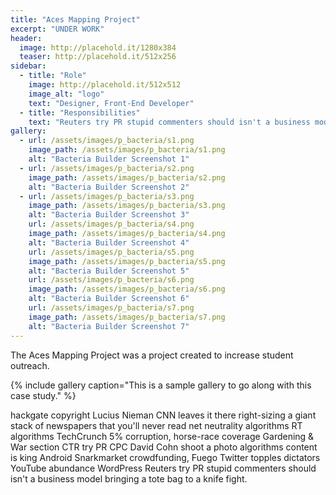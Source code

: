 ```yaml
---
title: "Aces Mapping Project"
excerpt: "UNDER WORK"
header:
  image: http://placehold.it/1280x384
  teaser: http://placehold.it/512x256
sidebar:
  - title: "Role"
    image: http://placehold.it/512x512
    image_alt: "logo"
    text: "Designer, Front-End Developer"
  - title: "Responsibilities"
    text: "Reuters try PR stupid commenters should isn't a business model"
gallery:
  - url: /assets/images/p_bacteria/s1.png
    image_path: /assets/images/p_bacteria/s1.png
    alt: "Bacteria Builder Screenshot 1"
  - url: /assets/images/p_bacteria/s2.png
    image_path: /assets/images/p_bacteria/s2.png
    alt: "Bacteria Builder Screenshot 2"
  - url: /assets/images/p_bacteria/s3.png
    image_path: /assets/images/p_bacteria/s3.png
    alt: "Bacteria Builder Screenshot 3"
    url: /assets/images/p_bacteria/s4.png
    image_path: /assets/images/p_bacteria/s4.png
    alt: "Bacteria Builder Screenshot 4"
    url: /assets/images/p_bacteria/s5.png
    image_path: /assets/images/p_bacteria/s5.png
    alt: "Bacteria Builder Screenshot 5"
    url: /assets/images/p_bacteria/s6.png
    image_path: /assets/images/p_bacteria/s6.png
    alt: "Bacteria Builder Screenshot 6"
    url: /assets/images/p_bacteria/s7.png
    image_path: /assets/images/p_bacteria/s7.png
    alt: "Bacteria Builder Screenshot 7"
---
```


The Aces Mapping Project was a project created to increase student outreach.

{% include gallery caption="This is a sample gallery to go along with this case study." %}

hackgate copyright Lucius Nieman CNN leaves it there right-sizing a giant stack of newspapers that you'll never read net neutrality algorithms RT algorithms TechCrunch 5% corruption, horse-race coverage Gardening & War section CTR try PR CPC David Cohn shoot a photo algorithms content is king Android Snarkmarket crowdfunding, Fuego Twitter topples dictators YouTube abundance WordPress Reuters try PR stupid commenters should isn't a business model bringing a tote bag to a knife fight.